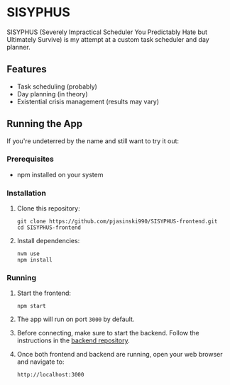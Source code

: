 # SISYPHUS
SISYPHUS (Severely Impractical Scheduler You Predictably Hate but Ultimately Survive)
is my attempt at a custom task scheduler and day planner.

## Features

- Task scheduling (probably)
- Day planning (in theory)
- Existential crisis management (results may vary)

## Running the App
If you're undeterred by the name and still want to try it out:

### Prerequisites

- npm installed on your system

### Installation

1. Clone this repository:
   ```
   git clone https://github.com/pjasinski990/SISYPHUS-frontend.git
   cd SISYPHUS-frontend
   ```

2. Install dependencies:
   ```
   nvm use
   npm install
   ```

### Running

1. Start the frontend:
   ```
   npm start
   ```

2. The app will run on port `3000` by default.

3. Before connecting, make sure to start the backend. Follow the instructions in the [backend repository](https://github.com/pjasinski990/SISYPHUS-backend).

4. Once both frontend and backend are running, open your web browser and navigate to:
   ```
   http://localhost:3000
   ```

